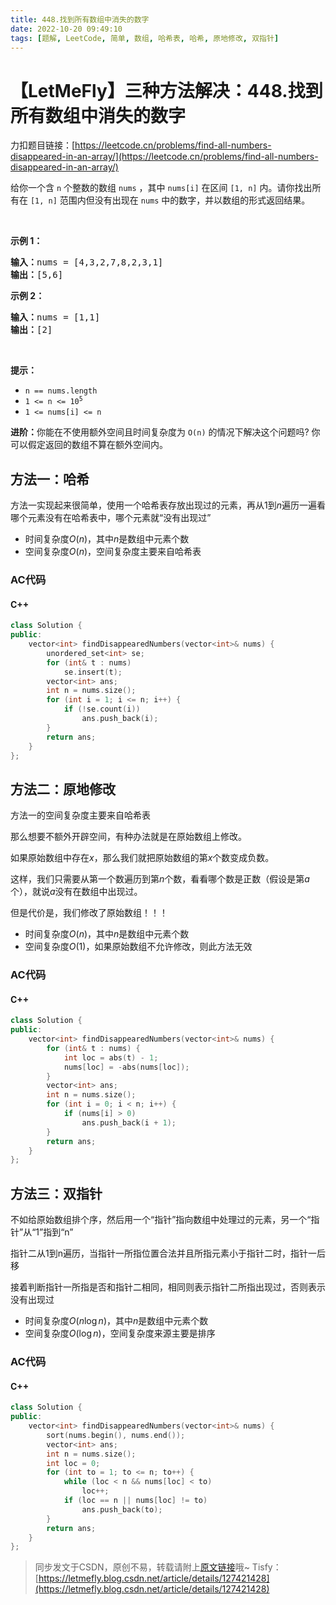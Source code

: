```yaml
---
title: 448.找到所有数组中消失的数字
date: 2022-10-20 09:49:10
tags: [题解, LeetCode, 简单, 数组, 哈希表, 哈希, 原地修改, 双指针]
---
```


# 【LetMeFly】三种方法解决：448.找到所有数组中消失的数字

力扣题目链接：[https://leetcode.cn/problems/find-all-numbers-disappeared-in-an-array/](https://leetcode.cn/problems/find-all-numbers-disappeared-in-an-array/)

<p>给你一个含 <code>n</code> 个整数的数组 <code>nums</code> ，其中 <code>nums[i]</code> 在区间 <code>[1, n]</code> 内。请你找出所有在 <code>[1, n]</code> 范围内但没有出现在 <code>nums</code> 中的数字，并以数组的形式返回结果。</p>

<p> </p>

<p><strong>示例 1：</strong></p>

<pre>
<strong>输入：</strong>nums = [4,3,2,7,8,2,3,1]
<strong>输出：</strong>[5,6]
</pre>

<p><strong>示例 2：</strong></p>

<pre>
<strong>输入：</strong>nums = [1,1]
<strong>输出：</strong>[2]
</pre>

<p> </p>

<p><strong>提示：</strong></p>

<ul>
	<li><code>n == nums.length</code></li>
	<li><code>1 <= n <= 10<sup>5</sup></code></li>
	<li><code>1 <= nums[i] <= n</code></li>
</ul>

<p><strong>进阶：</strong>你能在不使用额外空间且时间复杂度为<em> </em><code>O(n)</code><em> </em>的情况下解决这个问题吗? 你可以假定返回的数组不算在额外空间内。</p>


    
## 方法一：哈希

方法一实现起来很简单，使用一个哈希表存放出现过的元素，再从$1$到$n$遍历一遍看哪个元素没有在哈希表中，哪个元素就“没有出现过”

+ 时间复杂度$O(n)$，其中$n$是数组中元素个数
+ 空间复杂度$O(n)$，空间复杂度主要来自哈希表

### AC代码

#### C++

```cpp
class Solution {
public:
    vector<int> findDisappearedNumbers(vector<int>& nums) {
        unordered_set<int> se;
        for (int& t : nums)
            se.insert(t);
        vector<int> ans;
        int n = nums.size();
        for (int i = 1; i <= n; i++) {
            if (!se.count(i))
                ans.push_back(i);
        }
        return ans;
    }
};
```

## 方法二：原地修改

方法一的空间复杂度主要来自哈希表

那么想要不额外开辟空间，有种办法就是在原始数组上修改。

如果原始数组中存在$x$，那么我们就把原始数组的第$x$个数变成负数。

这样，我们只需要从第一个数遍历到第$n$个数，看看哪个数是正数（假设是第$a$个），就说$a$没有在数组中出现过。

但是代价是，我们修改了原始数组！！！

+ 时间复杂度$O(n)$，其中$n$是数组中元素个数
+ 空间复杂度$O(1)$，如果原始数组不允许修改，则此方法无效

### AC代码

#### C++

```cpp
class Solution {
public:
    vector<int> findDisappearedNumbers(vector<int>& nums) {
        for (int& t : nums) {
            int loc = abs(t) - 1;
            nums[loc] = -abs(nums[loc]);
        }
        vector<int> ans;
        int n = nums.size();
        for (int i = 0; i < n; i++) {
            if (nums[i] > 0)
                ans.push_back(i + 1);
        }
        return ans;
    }
};
```

## 方法三：双指针

不如给原始数组排个序，然后用一个“指针”指向数组中处理过的元素，另一个“指针”从“1”指到“n”

指针二从1到n遍历，当指针一所指位置合法并且所指元素小于指针二时，指针一后移

接着判断指针一所指是否和指针二相同，相同则表示指针二所指出现过，否则表示没有出现过

+ 时间复杂度$O(n\log n)$，其中$n$是数组中元素个数
+ 空间复杂度$O(\log n)$，空间复杂度来源主要是排序

### AC代码

#### C++

```cpp
class Solution {
public:
    vector<int> findDisappearedNumbers(vector<int>& nums) {
        sort(nums.begin(), nums.end());
        vector<int> ans;
        int n = nums.size();
        int loc = 0;
        for (int to = 1; to <= n; to++) {
            while (loc < n && nums[loc] < to)
                loc++;
            if (loc == n || nums[loc] != to)
                ans.push_back(to);
        }
        return ans;
    }
};
```

> 同步发文于CSDN，原创不易，转载请附上[原文链接](https://blog.tisfy.eu.org/2022/10/20/LeetCode%200448.%E6%89%BE%E5%88%B0%E6%89%80%E6%9C%89%E6%95%B0%E7%BB%84%E4%B8%AD%E6%B6%88%E5%A4%B1%E7%9A%84%E6%95%B0%E5%AD%97/)哦~
> Tisfy：[https://letmefly.blog.csdn.net/article/details/127421428](https://letmefly.blog.csdn.net/article/details/127421428)
